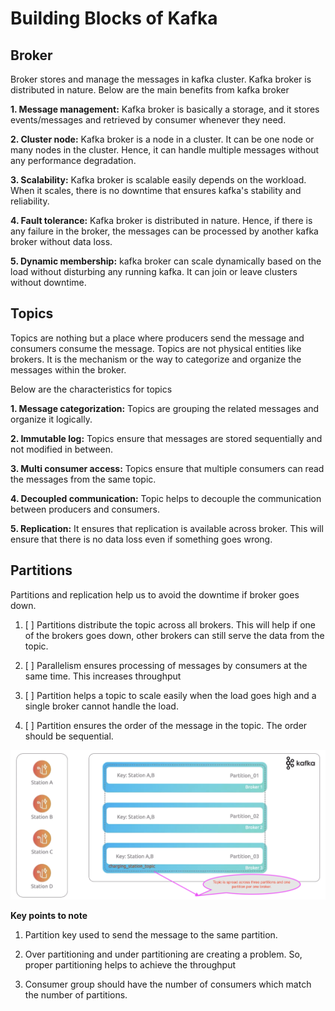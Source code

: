 # Building Blocks of Kafka

## Broker

Broker stores and manage the messages in kafka cluster.
Kafka broker is distributed in nature.
Below are the main benefits from kafka broker

**1. Message management:** Kafka broker is basically a storage, and it stores events/messages and retrieved by consumer whenever they need.

**2. Cluster node:** Kafka broker is a node in a cluster. It can be one node or many nodes in the cluster. 
Hence, it can handle multiple messages without any performance degradation.

**3. Scalability:** Kafka broker is scalable easily depends on the workload. 
When it scales, there is no downtime that ensures kafka's stability and reliability.

**4. Fault tolerance:** Kafka broker is distributed in nature. 
Hence, if there is any failure in the broker, the messages can be processed by another kafka broker without data loss.

**5. Dynamic membership:** kafka broker can scale dynamically based on the load without disturbing any running kafka. 
It can join or leave clusters without downtime.

## Topics

Topics are nothing but a place where producers send the message and consumers consume the message.
Topics are not physical entities like brokers.
It is the mechanism or the way to categorize and organize the messages within the broker. 

Below are the characteristics for topics

**1. Message categorization:** Topics are grouping the related messages and organize it logically.

**2. Immutable log:** Topics ensure that messages are stored sequentially and not modified in between.

**3. Multi consumer access:** Topics ensure that multiple consumers can read the messages from the same topic. 

**4. Decoupled communication:** Topic helps to decouple the communication between producers and consumers. 

**5. Replication:** It ensures that replication is available across broker. 
This will ensure that there is no data loss even if something goes wrong.

## Partitions

Partitions and replication help us to avoid the downtime if broker goes down. 

1. [ ] Partitions distribute the topic across all brokers. This will help if one of the brokers goes down, other brokers can still serve the data from the topic.

2. [ ] Parallelism ensures processing of messages by consumers at the same time. This increases throughput

3. [ ] Partition helps a topic to scale easily when the load goes high and a single broker cannot handle the load.

4. [ ] Partition ensures the order of the message in the topic. The order should be sequential. 

![kaf_8](../assets/kaf_8.png)

**Key points to note**

1. Partition key used to send the message to the same partition.

2. Over partitioning and under partitioning are creating a problem. So, proper partitioning helps to achieve the throughput

3. Consumer group should have the number of consumers which match the number of partitions.

